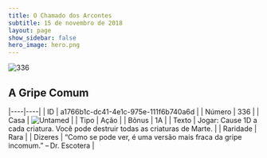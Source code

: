 ```yaml
---
title: O Chamado dos Arcontes
subtitle: 15 de novembro de 2018
layout: page
show_sidebar: false
hero_image: hero.png
---
```


![336](https://cdn.keyforgegame.com/media/card_front/pt/341_336_6J5XR2JH8X5G_pt.png)

## A Gripe Comum

|----|----|
| ID | a1766b1c-dc41-4e1c-975e-111f6b740a6d |
| Número | 336 |
| Casa | ![Untamed](https://archonarcana.com/images/thumb/b/bd/Untamed.png/22px-Untamed.png "Indomados") |
| Tipo | Ação |
| Bônus | 1A |
| Texto | Jogar: Cause 1D a cada criatura. Você pode destruir todas as criaturas de Marte. |
| Raridade | Rara |
| Dizeres | “Como se pode ver, é uma versão mais fraca  da gripe incomum.” – Dr. Escotera |
